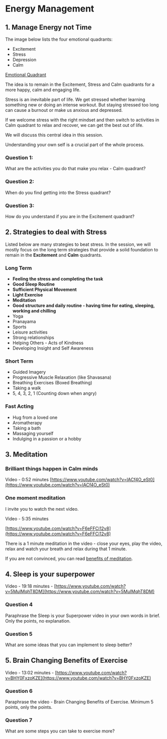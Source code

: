 # Energy Management

## 1. Manage Energy not Time

The image below lists the four emotional quadrants:

* Excitement
* Stress
* Depression
* Calm

[Emotional Quadrant](https://www.researchgate.net/publication/335191634/figure/fig2/AS:792212367486976@1565889555183/Modified-PA-plane-with-four-emotional-quadrants.jpg)

The idea is to remain in the Excitement, Stress and Calm quadrants for a more happy, calm and engaging life.

Stress is an inevitable part of life. We get stressed whether learning something new or doing an intense workout. But staying stressed too long can cause a burnout or make us anxious and depressed.

If we welcome stress with the right mindset and then switch to activities in Calm quadrant to relax and recover, we can get the best out of life.

We will discuss this central idea in this session.

Understanding your own self is a crucial part of the whole process.

### Question 1:
What are the activities you do that make you relax - Calm quadrant?

### Question 2:
When do you find getting into the Stress quadrant?

### Question 3:
How do you understand if you are in the Excitement quadrant?

## 2. Strategies to deal with Stress

Listed below are many strategies to beat stress. In the session, we will mostly focus on the long term strategies that provide a solid foundation to remain in the **Excitement** and **Calm** quadrants.

### Long Term

* **Feeling the stress and completing the task**
* **Good Sleep Routine**
* **Sufficient Physical Movement**
* **Light Exercise**
* **Meditation**
* **Good structure and daily routine - having time for eating, sleeping, working and chilling**
* Yoga
* Pranayama
* Sports
* Leisure activities
* Strong relationships
* Helping Others - Acts of Kindness
* Developing Insight and Self Awareness

### Short Term

* Guided Imagery
* Progressive Muscle Relaxation (like Shavasana)
* Breathing Exercises (Boxed Breathing)
* Taking a walk
* 5, 4, 3, 2, 1 (Counting down when angry)

### Fast Acting

* Hug from a loved one
* Aromatherapy
* Taking a bath
* Massaging yourself
* Indulging in a passion or a hobby

## 3. Meditation

### Brilliant things happen in Calm minds
Video - 0:52 minutes [https://www.youtube.com/watch?v=lACf4O_eSt0](https://www.youtube.com/watch?v=lACf4O_eSt0)

### One moment meditation

I invite you to watch the next video.

Video - 5:35 minutes

[https://www.youtube.com/watch?v=F6eFFCi12v8](https://www.youtube.com/watch?v=F6eFFCi12v8)

There is a 1 minute meditation in the video - close your eyes, play the video, relax and watch your breath and relax during that 1 minute.

If you are not convinced, you can read [benefits of meditation](https://www.healthline.com/health/mental-health/types-of-meditation).

## 4. Sleep is your superpower

Video - 19:18 minutes - [https://www.youtube.com/watch?v=5MuIMqhT8DM](https://www.youtube.com/watch?v=5MuIMqhT8DM)

### Question 4
Paraphrase the Sleep is your Superpower video in your own words in brief. Only the points, no explanation.

### Question 5
What are some ideas that you can implement to sleep better?

## 5. Brain Changing Benefits of Exercise
Video - 13:02 minutes - [https://www.youtube.com/watch?v=BHY0FxzoKZE](https://www.youtube.com/watch?v=BHY0FxzoKZE)

### Question 6
Paraphrase the video - Brain Changing Benefits of Exercise. Minimum 5 points, only the points.

### Question 7
What are some steps you can take to exercise more?
